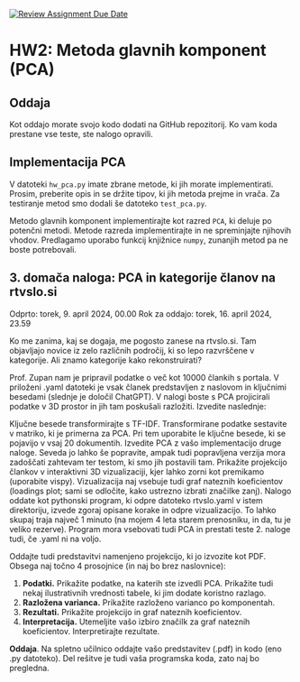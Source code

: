 [![Review Assignment Due Date](https://classroom.github.com/assets/deadline-readme-button-24ddc0f5d75046c5622901739e7c5dd533143b0c8e959d652212380cedb1ea36.svg)](https://classroom.github.com/a/QNg-udn6)
# HW2: Metoda glavnih komponent (PCA)

## Oddaja

Kot oddajo morate svojo kodo dodati na GitHub repozitorij.
Ko vam koda prestane vse teste, ste nalogo opravili.

## Implementacija PCA

V datoteki `hw_pca.py` imate zbrane metode, ki jih morate implementirati. Prosim, preberite opis in se držite tipov, ki jih metoda prejme in vrača. Za testiranje metod smo dodali še datoteko `test_pca.py`.

Metodo glavnih komponent implementirajte kot razred `PCA`, ki deluje po potenčni metodi. 
Metode razreda implementirajte in ne spreminjajte njihovih vhodov.
Predlagamo uporabo funkcij knjižnice `numpy`, zunanjih metod pa ne boste potrebovali.


## 3. domača naloga: PCA in kategorije članov na rtvslo.si
Odprto: torek, 9. april 2024, 00.00
Rok za oddajo: torek, 16. april 2024, 23.59

Ko me zanima, kaj se dogaja, me pogosto zanese na rtvslo.si. Tam objavljajo novice iz zelo različnih področij, ki so lepo razvrščene v kategorije. Ali znamo kategorije kako rekonstruirati?

Prof. Zupan nam je pripravil podatke o več kot 10000 člankih s portala. V priloženi .yaml datoteki je vsak članek predstavljen z naslovom in ključnimi besedami (slednje je določil ChatGPT). V nalogi boste s PCA projicirali podatke v 3D prostor in jih tam poskušali razložiti. Izvedite naslednje:

Ključne besede transformirajte s TF-IDF.
Transformirane podatke sestavite v matriko, ki je primerna za PCA. Pri tem uporabite le ključne besede, ki se pojavijo v vsaj 20 dokumentih.
Izvedite PCA z vašo implementacijo druge naloge. Seveda jo lahko še popravite, ampak tudi popravljena verzija mora zadoščati zahtevam ter testom, ki smo jih postavili tam.
Prikažite projekcijo člankov v interaktivni 3D vizualizaciji, kjer lahko zorni kot premikamo (uporabite vispy). Vizualizacija naj vsebuje tudi graf nateznih koeficientov (loadings plot; sami se odločite, kako ustrezno izbrati značilke zanj).
Nalogo oddate kot pythonski program, ki odpre datoteko rtvslo.yaml v istem direktoriju, izvede zgoraj opisane korake in odpre vizualizacijo. To lahko skupaj traja največ 1 minuto (na mojem 4 leta starem prenosniku, in da, tu je veliko rezerve). Program mora vsebovati tudi PCA in prestati teste 2. naloge tudi, če .yaml ni na voljo.

Oddajte tudi predstavitvi namenjeno projekcijo, ki jo izvozite kot PDF. Obsega naj točno 4 prosojnice (in naj bo brez naslovnice):

1. **Podatki.** Prikažite podatke, na katerih ste izvedli PCA. Prikažite tudi nekaj ilustrativnih vrednosti tabele, ki jim dodate koristno razlago.
2. **Razložena varianca.** Prikažite razloženo varianco po komponentah.
3. **Rezultati.** Prikažite projekcijo in graf nateznih koeficientov.
4. **Interpretacija.** Utemeljite vašo izbiro značilk za graf nateznih koeficientov. Interpretirajte rezultate.

**Oddaja**. Na spletno učilnico oddajte vašo predstavitev (.pdf) in kodo (eno .py datoteko). Del rešitve je tudi vaša programska koda, zato naj bo pregledna.
